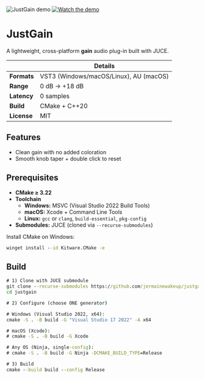 ![JustGain demo](assets/demo.gif)
[![Watch the demo](assets/demo.gif)](https://youtu.be/0pzlRQJ2cRE?si=j0mQo_JE4lhHnAqN)

# JustGain

A lightweight, cross-platform **gain** audio plug-in built with JUCE.

|            | Details                                 |
|------------|-----------------------------------------|
| **Formats**| VST3 (Windows/macOS/Linux), AU (macOS)  |
| **Range**  | 0 dB → +18 dB                           |
| **Latency**| 0 samples                               |
| **Build**  | CMake + C++20                           |
| **License**| MIT                                     |

## Features
- Clean gain with no added coloration
- Smooth knob taper + double click to reset

## Prerequisites
- **CMake ≥ 3.22**
- **Toolchain**
  - **Windows:** MSVC (Visual Studio 2022 Build Tools)
  - **macOS:** Xcode + Command Line Tools
  - **Linux:** `gcc` or `clang`, `build-essential`, `pkg-config`
- **Submodules:** JUCE (cloned via `--recurse-submodules`)

Install CMake on Windows:
```bat
winget install --id Kitware.CMake -e
```

## Build
```cmd
# 1) Clone with JUCE submodule
git clone --recurse-submodules https://github.com/jermainewakeup/justgain.git
cd justgain

# 2) Configure (choose ONE generator)

# Windows (Visual Studio 2022, x64):
cmake -S . -B build -G "Visual Studio 17 2022" -A x64

# macOS (Xcode):
# cmake -S . -B build -G Xcode

# Any OS (Ninja, single-config):
# cmake -S . -B build -G Ninja -DCMAKE_BUILD_TYPE=Release

# 3) Build
cmake --build build --config Release
```
